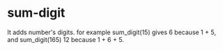 # sum-digit
It adds number's digits. for example sum_digit(15) gives 6 because 1 + 5, and sum_digit(165) 12 because 1 + 6 + 5.
